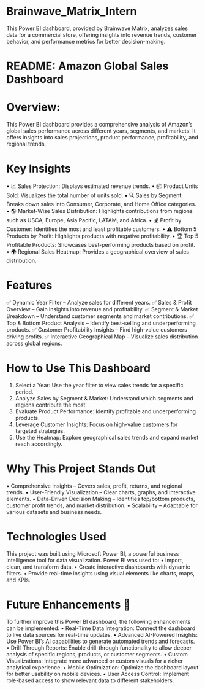 # Brainwave_Matrix_Intern
This Power BI dashboard, provided by Brainwave Matrix, analyzes sales data for a commercial store, offering insights into revenue trends, customer behavior, and performance metrics for better decision-making.





# README: Amazon Global Sales Dashboard
# Overview:
This Power BI dashboard provides a comprehensive analysis of Amazon’s global sales performance across different years, segments, and markets. It offers insights into sales projections, product performance, profitability, and regional trends.
# Key Insights 
•	📈 Sales Projection: Displays estimated revenue trends.
•	📦 Product Units Sold: Visualizes the total number of units sold.
•	🔍 Sales by Segment: Breaks down sales into Consumer, Corporate, and Home Office categories.
•	🌎 Market-Wise Sales Distribution: Highlights contributions from regions such as USCA, Europe, Asia Pacific, LATAM, and Africa.
•	💰 Profit by Customer: Identifies the most and least profitable customers.
•	⚠ Bottom 5 Products by Profit: Highlights products with negative profitability.
•	🏆 Top 5 Profitable Products: Showcases best-performing products based on profit.
•	🌍 Regional Sales Heatmap: Provides a geographical overview of sales distribution.
# Features
✅ Dynamic Year Filter – Analyze sales for different years.
✅ Sales & Profit Overview – Gain insights into revenue and profitability.
✅ Segment & Market Breakdown – Understand customer segments and market contributions.
✅ Top & Bottom Product Analysis – Identify best-selling and underperforming products.
✅ Customer Profitability Insights – Find high-value customers driving profits.
✅ Interactive Geographical Map – Visualize sales distribution across global regions.
# How to Use This Dashboard
1.	Select a Year: Use the year filter to view sales trends for a specific period.
2.	Analyze Sales by Segment & Market: Understand which segments and regions contribute the most.
3.	Evaluate Product Performance: Identify profitable and underperforming products.
4.	Leverage Customer Insights: Focus on high-value customers for targeted strategies.
5.	Use the Heatmap: Explore geographical sales trends and expand market reach accordingly.



# Why This Project Stands Out
•	Comprehensive Insights – Covers sales, profit, returns, and regional trends.
•	User-Friendly Visualization – Clear charts, graphs, and interactive elements.
•	Data-Driven Decision Making – Identifies top/bottom products, customer profit trends, and market distribution.
•	Scalability – Adaptable for various datasets and business needs.


# Technologies Used
This project was built using Microsoft Power BI, a powerful business intelligence tool for data visualization. Power BI was used to:
•	Import, clean, and transform data.
•	Create interactive dashboards with dynamic filters.
•	Provide real-time insights using visual elements like charts, maps, and KPIs.


# Future Enhancements 🚀
To further improve this Power BI dashboard, the following enhancements can be implemented:
•	Real-Time Data Integration: Connect the dashboard to live data sources for real-time updates.
•	Advanced AI-Powered Insights: Use Power BI’s AI capabilities to generate automated trends and forecasts.
•	Drill-Through Reports: Enable drill-through functionality to allow deeper analysis of specific regions, products, or customer segments.
•	Custom Visualizations: Integrate more advanced or custom visuals for a richer analytical experience.
•	Mobile Optimization: Optimize the dashboard layout for better usability on mobile devices.
•	User Access Control: Implement role-based access to show relevant data to different stakeholders.


